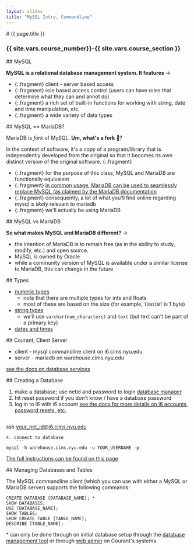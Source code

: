 ```yaml
---
layout: slides
title: "MySQL Intro, Commandline"
---
```


<section markdown="block" class="intro-slide">
# {{ page.title }}

### {{ site.vars.course_number}}-{{ site.vars.course_section }}

<p><small></small></p>
</section>

<section markdown="block">
## MySQL

__MySQL is a relational database management system. It features__ &rarr;

* {:.fragment} client - server based access
* {:.fragment} role based access control (users can have roles that determine what they can and annot do)
* {:.fragment} a rich set of built-in functions for working with string, date and time manipulation, etc.
* {:.fragment} a wide variety of data types

</section>
<section markdown="block">
## MySQL == MariaDB?


MariaDB is _fork_ of MySQL. __Um, what's a fork__ 🍴?

In the context of software, it's a copy of a program/library that is independently developed from the original so that it becomes its own distinct version of the original software.
{:.fragment}

* {:.fragment} for the purpose of this class, MySQL and MariaDB are functionally equivalent 
* {:.fragment} [in common usage, MariaDB can be used to seamlessly replace MySQL (as claimed by the MariaDB documentation](https://mariadb.com/kb/en/mariadb-vs-mysql-compatibility/)
* {:.fragment} consequently, a lot of what you'll find online regarding mysql is _likely_ relevant to mariadb
* {:.fragment} we'll <span class="hl">actually be using MariaDB</span>

</section>

<section markdown="block">
## MySQL vs MariaDB

__So what makes MySQL and MariaDB different?__ &rarr;

* the intention of MariaDB is to remain free (as in the ability to study, modify, etc.) and open source.
* MySQL is owned by Oracle 
* while a community version of MySQL is available under a similar license to MariaDB, this can change in the future

</section>

<section markdown="block">
## Types

* [numeric types](https://mariadb.com/kb/en/numeric-data-type-overview/)
	* note that there are multiple types for ints and floats
	* most of these are based on the size (for example, `TINYINT` is 1 byte)
* [string types](https://mariadb.com/kb/en/string-data-types/)
	* we'll use `varchar(num_characters)` and `text` (but text can't be part of a primary key)
* [dates and times](https://mariadb.com/kb/en/date-and-time-data-types/)

</section>

<section markdown="block">
## Courant, Client Server

* client - mysql commandline client on i6.cims.nyu.edu
* server - mariadb on warehouse.cims.nyu.edu

[see the docs on database services](https://cims.nyu.edu/webapps/content/systems/userservices/databases)
</section>

<section markdown="block">
## Creating a Database


1. make a database; use netid and password to login
	[database manager](https://cims.nyu.edu/webapps/databases)
2. hit reset password if you don't know / have a database password
3. log in to i6 with i6 account [see the docs for more details on i6 accounts, password resets, etc.](https://cims.nyu.edu/webapps/content/systems/resources/i6)
	```
ssh your_net_id@i6.cims.nyu.edu
```
4. connect to database
	```
mysql -h warehouse.cims.nyu.edu -u YOUR_USERNAME -p
```

[The full instructions can be found on this page](https://cims.nyu.edu/webapps/content/systems/userservices/databases)

</section>

<section markdown="block">
## Managing Databases and Tables

The MySQL commandline client (which you can use with either a MySQL or MariaDB server) supports the following commands:

```
CREATE DATABASE [DATABASE_NAME]; *
SHOW DATABASES;
USE [DATABASE_NAME];
SHOW TABLES;
SHOW CREATE TABLE [TABLE_NAME];
DESCRIBE [TABLE_NAME];
```

\* can only be done through on initial database setup through the [database management tool](https://cims.nyu.edu/webapps/databases) or through [web admin](https://cims.nyu.edu/phpMyAdmin/) on Courant's systems.
</section>

